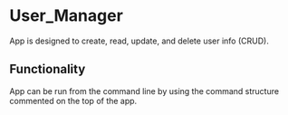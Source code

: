 # User_Manager
App is designed to create, read, update, and delete user info (CRUD).

## Functionality
App can be run from the command line by using the command structure commented on the top of the app.